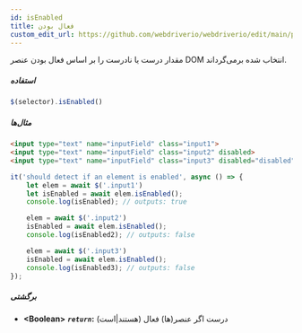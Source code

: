 ```yaml
---
id: isEnabled
title: فعال بودن
custom_edit_url: https://github.com/webdriverio/webdriverio/edit/main/packages/webdriverio/src/commands/element/isEnabled.ts
---
```


مقدار درست یا نادرست را بر اساس فعال بودن عنصر DOM انتخاب شده برمی‌گرداند.

##### استفاده

```js
$(selector).isEnabled()
```

##### مثال‌ها

```html title="index.html"
<input type="text" name="inputField" class="input1">
<input type="text" name="inputField" class="input2" disabled>
<input type="text" name="inputField" class="input3" disabled="disabled">

```

```js title="isEnabled.js"
it('should detect if an element is enabled', async () => {
    let elem = await $('.input1')
    let isEnabled = await elem.isEnabled();
    console.log(isEnabled); // outputs: true

    elem = await $('.input2')
    isEnabled = await elem.isEnabled();
    console.log(isEnabled2); // outputs: false

    elem = await $('.input3')
    isEnabled = await elem.isEnabled();
    console.log(isEnabled3); // outputs: false
});
```

##### برگشتی

- **&lt;Boolean&gt;**
            **<code><var>return</var></code>:**  درست اگر عنصر(ها) فعال (هستند|است)